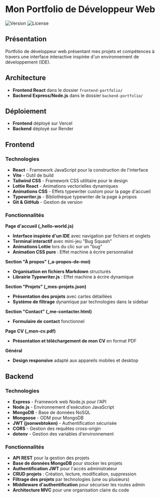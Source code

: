 # Mon Portfolio de Développeur Web

![Version](https://img.shields.io/badge/version-2.0.0-blue.svg)
![License](https://img.shields.io/badge/license-MIT-green.svg)

## Présentation

Portfolio de développeur web présentant mes projets et compétences à travers une interface interactive inspirée d'un environnement de développement (IDE).

## Architecture

- **Frontend React** dans le dossier `frontend-portfolio/`
- **Backend Express/Node.js** dans le dossier `backend-portfolio/`

## Déploiement

- **Frontend** déployé sur Vercel
- **Backend** déployé sur Render

## Frontend

### Technologies

- **React** - Framework JavaScript pour la construction de l'interface
- **Vite** - Outil de build
- **Tailwind CSS** - Framework CSS utilitaire pour le design
- **Lottie React** - Animations vectorielles dynamiques
- **Animations CSS** - Effets typewriter custom pour la page d'accueil
- **Typewriter.js** - Bibliothèque typewriter de la page à propos
- **Git & GitHub** - Gestion de version

### Fonctionnalités

**Page d'accueil (\_hello-world.js)**

- **Interface inspirée d'un IDE** avec navigation par fichiers et onglets
- **Terminal interactif** avec mini-jeu "Bug Squash"
- **Animations Lottie** lors du clic sur un "bug"
- **Animation CSS pure** : Effet machine à écrire personnalisé

**Section "À propos" (\_a-propos-de-moi)**

- **Organisation en fichiers Markdown** structurés
- **Librairie Typewriter.js** : Effet machine à écrire dynamique

**Section "Projets" (\_mes-projets.json)**

- **Présentation des projets** avec cartes détaillées
- **Système de filtrage** dynamique par technologies dans la sidebar

**Section "Contact" (\_me-contacter.html)**

- **Formulaire de contact** fonctionnel

**Page CV (\_mon-cv.pdf)**

- **Présentation et téléchargement de mon CV** en format PDF

**Général**

- **Design responsive** adapté aux appareils mobiles et desktop

## Backend

### Technologies

- **Express** - Framework web Node.js pour l'API
- **Node.js** - Environnement d'exécution JavaScript
- **MongoDB** - Base de données NoSQL
- **Mongoose** - ODM pour MongoDB
- **JWT (jsonwebtoken)** - Authentification sécurisée
- **CORS** - Gestion des requêtes cross-origin
- **dotenv** - Gestion des variables d'environnement

### Fonctionnalités

- **API REST** pour la gestion des projets
- **Base de données MongoDB** pour stocker les projets
- **Authentification JWT** pour l'accès administrateur
- **CRUD projets** : Création, lecture, modification, suppression
- **Filtrage des projets** par technologies (une ou plusieurs)
- **Middleware d'authentification** pour sécuriser les routes admin
- **Architecture MVC** pour une organisation claire du code
